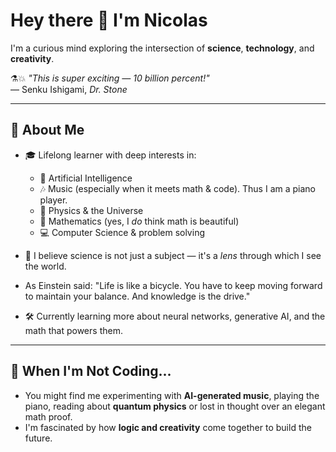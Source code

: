 # Hey there 👋 I'm Nicolas

I'm a curious mind exploring the intersection of **science**, **technology**, and **creativity**.

⚗️💥 *"This is super exciting — 10 billion percent!"*  
— Senku Ishigami, *Dr. Stone*

---

## 🧠 About Me

- 🎓 Lifelong learner with deep interests in:
  - 🤖 Artificial Intelligence
  - 🎶 Music (especially when it meets math & code). Thus I am a piano player.
  - 🧲 Physics & the Universe
  - 📐 Mathematics (yes, I *do* think math is beautiful)
  - 💻 Computer Science & problem solving

- 🌌 I believe science is not just a subject — it's a *lens* through which I see the world.
- As Einstein said: 
    "Life is like a bicycle. You have to keep moving forward to maintain your balance. And knowledge is the drive."
- 🛠 Currently learning more about neural networks, generative AI, and the math that powers them.

---

## 🎼 When I'm Not Coding...

- You might find me experimenting with **AI-generated music**, playing the piano, reading about **quantum physics** or lost in thought over an elegant math proof.
- I'm fascinated by how **logic and creativity** come together to build the future.
